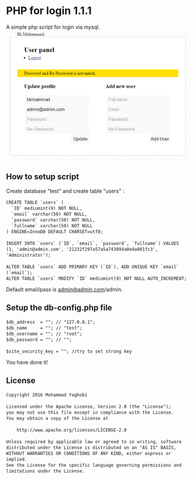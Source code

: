 PHP for login 1.1.1
=================================

A simple php script for login via mysql.
<br>
![Alt text](/screenshot/shot1.jpg?raw=true "ScreenShot")

How to setup script
---
Create database "test" and create table "users" :
```
CREATE TABLE `users` (
  `ID` mediumint(9) NOT NULL,
  `email` varchar(50) NOT NULL,
  `password` varchar(50) NOT NULL,
  `fullname` varchar(50) NOT NULL
) ENGINE=InnoDB DEFAULT CHARSET=utf8;

INSERT INTO `users` (`ID`, `email`, `password`, `fullname`) VALUES
(1, 'admin@admin.com', '21232f297a57a5a743894a0e4a801fc3', 'Administrator');

ALTER TABLE `users` ADD PRIMARY KEY (`ID`), ADD UNIQUE KEY `email` (`email`);
ALTER TABLE `users` MODIFY `ID` mediumint(9) NOT NULL AUTO_INCREMENT;
```
Default email/pass is admin@admin.com/admin.

Setup the db-config.php file
---
```
$db_address  = ""; // "127.0.0.1";
$db_name     = ""; // "test";
$db_username = ""; // "root";
$db_password = ""; // "";

$site_security_key = ""; //try to set strong key
```
You have done it!


License
---
```
Copyright 2016 Mohammad Yaghobi

Licensed under the Apache License, Version 2.0 (the "License");
you may not use this file except in compliance with the License.
You may obtain a copy of the License at

    http://www.apache.org/licenses/LICENSE-2.0

Unless required by applicable law or agreed to in writing, software
distributed under the License is distributed on an "AS IS" BASIS,
WITHOUT WARRANTIES OR CONDITIONS OF ANY KIND, either express or implied.
See the License for the specific language governing permissions and
limitations under the License.
```
